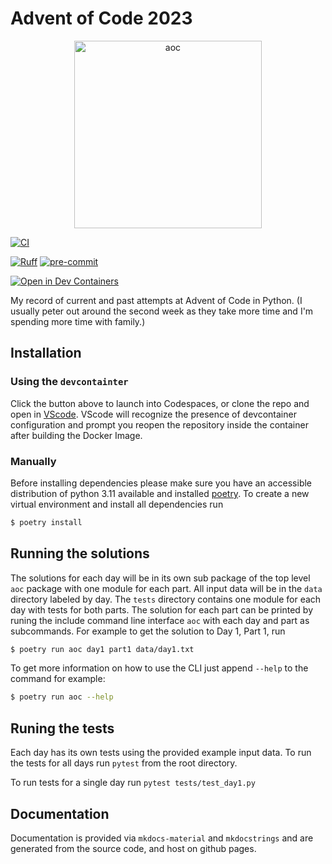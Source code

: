 # Advent of Code 2023

<p align="center">
  <a href="https://sullivancolin.github.io/advent_of_code/"><img src="https://sullivancolin.github.io/advent_of_code/images/IMG_5796.JPG" width="300", height="300"  alt="aoc"></a>
</p>

[![CI](https://github.com/sullivancolin/advent_of_code/actions/workflows/CI.yml/badge.svg)](https://github.com/sullivancolin/advent_of_code/actions)

[![Ruff](https://img.shields.io/endpoint?url=https://raw.githubusercontent.com/astral-sh/ruff/main/assets/badge/v2.json)](https://github.com/sullivancolin/advent_of_code)
[![pre-commit](https://img.shields.io/badge/pre--commit-enabled-brightgreen?logo=pre-commit)](https://github.com/pre-commit/pre-commit)

[![Open in Dev Containers](https://img.shields.io/static/v1?label=Dev%20Containers&message=Open&color=blue&logo=visualstudiocode)](https://vscode.dev/redirect?url=vscode://ms-vscode-remote.remote-containers/cloneInVolume?url=https://github.com/sullivancolin/advent_of_code)

My record of current and past attempts at Advent of Code in Python.  (I usually peter out around the second week as they take more time and I'm spending more time with family.)

## Installation

### Using the `devcontainter`
Click the button above to launch into Codespaces, or clone the repo and open in [VScode](https://code.visualstudio.com/).  VScode will recognize the presence of devcontainer configuration and prompt you reopen the repository inside the container after building the Docker Image.

### Manually
Before installing dependencies please make sure you have an accessible distribution of python 3.11 available and installed [poetry](https://python-poetry.org/).  To create a new virtual environment and install all dependencies run
```sh
$ poetry install
```

## Running the solutions
The solutions for each day will be in its own sub package of the top level `aoc` package with one module for each part.  All input data will be in the `data` directory labeled by day. The `tests` directory contains one module for each day with tests for both parts.  The solution for each part can be printed by runing the include command line interface `aoc` with each day and part as subcommands. For example to get the solution to Day 1, Part 1, run
```sh
$ poetry run aoc day1 part1 data/day1.txt
```

To get more information on how to use the CLI just append `--help` to the command for example:
```sh
$ poetry run aoc --help
```

## Runing the tests
Each day has its own tests using the provided example input data.  To run the tests for all days run `pytest` from the root directory.

To run tests for a single day run `pytest tests/test_day1.py`


## Documentation
Documentation is provided via `mkdocs-material` and `mkdocstrings` and are generated from the source code, and host on github pages.
